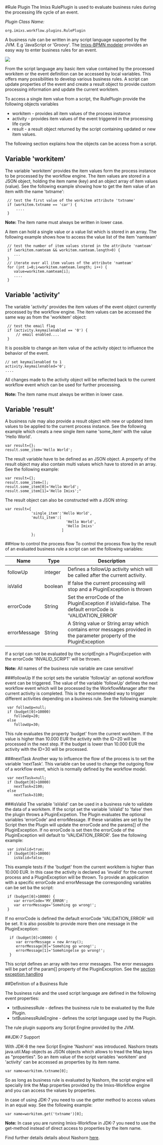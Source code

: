 #Rule Plugin 
The Imixs RulePlugin is used to evaluate business rules during the processing life cycle of an event. 

_Plugin Class Name:_

    org.imixs.workflow.plugins.RulePlugin

A business rule can be written in any script language supported by the JVM. E.g 'JavaScript or 'Groovy'. 
The [Imixs-BPMN modeler](../../modelling/activities.html) provides an easy way to enter business rules for an event. 

<img src="../images/modelling/bpmn_screen_24.png"/>

From the script language any basic item value contained by the processed workitem or the event definition can be accessed by local variables. This offers many possibilities to develop various business rules.
A script can update properties of the event and create a result object to provide custom processing information and update the current workitem.

To access a single item value from a script, the RulePlugin provide the following objects variables 

 * workitem - provides all item values of the process instance
 * activity - provides item values of the event triggered in the processing life cycle
 * result - a result object returned by the script containing updated or new item values. 
 
The following section explains how the objects can be access from a script.

## Variable 'workitem'

The variable 'workitem' provides the item values form the process instance to be processed by the workflow engine. The item values are stored in a JSON object, holding the item name (key) and an object array of item values (value). See the following example showing how to get the item value of an item with the name 'txtname':

	 // test the first value of the workitem attribute 'txtname'
	 if (workitem.txtname == 'car') {
	     ....
	 }

<strong>Note: </strong>The item name must always be written in lower case.

A item can hold a single value or a value list which is stored in an array. The following example shows how to access the value list of the item 'namteam'

	 // test the number of item values stored in the attribute 'namteam'
	 if (workitem.namteam && workitem.namteam.length>0) {
	 	...
	 }
	 // iterate over all item values of the attribute 'namteam'
	 for (int i=0;i<workitem.namteam.length; i++) {
	 	value=workitem.namteam[i];
	 	....
	 }

## Variable 'activity'

The variable 'activity' provides the item values of the event object currently processed by the workflow engine. The item values can be accessed the same way as from the 'workitem' object:

	 // test the email flag
	 if (activity.keymailenabled == '0') {
	     // email enabled....
	 }

It is possible to change an item value of the activity object to influence the behavior of the event.


	// set keymailenabled to 1
	activity.keymailenabled='0';
	....


All changes made to the activity object will be reflected back to the current workflow event which can be used for further processing.
 
<strong>Note: </strong>The item name must always be written in lower case.
 

## Variable 'result'

A business rule may also provide a result object with new or updated item values to be applied to the current process instance.
See the following example which creats a new single item name 'some_item' with the value 'Hello World'.


	var result={}; 
	result.some_item='Hello World';
 
The result variable have to be defined as an JSON object.
A property of the result object may also contain multi values which have to stored in an array. See the following example:


	var result={}; 
	result.some_item=[]; 
	result.some_item[0]='Hello World'; 
	result.some_item[1]='Hello Imixs';"

The result object can also be constructed with a JSON string:


	var result={
				'single_item':'Hello World', 
				'multi_item':[
								'Hello World',
								'Hello Imixs'
							  ]
				}; 
 
 
 
##How to control the process flow 
To control the process flow by the result of an evaluated business rule a script can set the following variables:
 
|Name      |Type       | Description                                   |
|----------|-----------|-----------------------------------------------| 
| followUp | integer   | Defines a followUp activity which will be called after the current activity.      |
| isValid  | boolean   | If false the current processing will stop  and a PluginException is thrown     |
| errorCode| String    | Set the errorCode of the PluginException if  isValid=false. The default errorCode is 'VALIDATION_ERROR'    |
|errorMessage | String | A String value or String array which contains error messages provided in the parameter property of the PluginException    |


If a script can not be evaluated by the scriptEngin a PluginExcpetion with the errorCode 'INVALID_SCRIPT' will be thrown.

<strong>Note:</strong> All names of the business rule variable are case sensitive!
 

###followUp 
If the script sets the variable 'followUp' an optional workflow event can be triggered. The value of the variable 'followUp' defines the next workflow event which will be processed by the WorkflowManager after the current activity is completed.  This is the recommended way to trigger different activities depending on a business rule. See the following example:
 
	 var followUp=null;
	 if (budget[0]>10000)
	    followUp=20;
	 else
	    followUp=30;

This rule evaluates the property 'budget' from the current workItem. If the value is higher than 10.000 EUR the activity with the ID=20 will be processed in the next step.  If the budget is lower than 10.000 EUR the activity with the ID=30 will be processed.

###nextTask
Another way to influence the flow of the process is to set the variable 'nextTask'. This variable can be used to change the outgoing flow of a workflow event, which is normally defined by the workflow model. 
 
	 var nextTask=null;
	 if (budget[0]>10000)
	    nextTask=2100;
	 else
	    nextTask=3100; 

###isValid 
The variable 'isValid' can be used in a business rule to validate the data of a workitem. If the script set the variable 'isValid' to 'false' then the plugin throws a PluginExcpetion. The Plugin evaluates the optional variables 'errorCode' and errorMessage. If these variables are set by the Script then the Plugin 
 will update the errorCode and the params[] of the PluginException. If no errorCode is set then the errorCode of the PluginException will default to 'VALIDATION_ERROR'. See the following example:
 
	 var isValid=true;
	 if (budget[0]>10000)
	    isValid=false;

This example tests if the 'budget' from the current workItem is higher than 10.000 EUR. In this  case the activity is declared as 'invalid' for the current process and a PluginException will be thrown. To provide an application with a specific errorCode and errorMessage the corresponding variables can be set ba the script:
 
	 if (budget[0]>10000) {
	    var errorCode='MY_ERROR';
	    var errorMessage='Somehing go wrong!';
	 }
 
If no errorCode is defined the default errorCode 'VALIDATION_ERROR' will be set. It is also possible to provide more then one message in the PluginException:
 
	  if (budget[0]>10000) {
	 	 var errorMessage = new Array();
	  	 errorMessage[0]='Somehing go wrong!';
		 errorMessage[1]='Somehingelse go wrong!';
	  }
  
This script defines an array with two error messages. The error messages will be part of  the param[] property of the PluginException. See the [section exception handling](./exception_handling.html)

##Definition of a Business Rule 

The business rule and the used script language are defined in the following event properties:

  * txtBusinessRule - defines the business rule to be evaluated by the Rule Plugin.
  * txtBusinessRuleEngine - defines the script language used by the Plugin.
 
The rule plugin supports any Script Engine provided by the JVM. 



##JDK-7 Support 

With JDK-8 the new Script Engine 'Nashorn' was introduced. 
Nashorn treats java.util.Map objects as JSON objects which allows to tread the Map keys as "properties". 
So an item value of the script variables 'workitem' and 'activity' can be accessed as properties by its item name. 

	var name=workitem.txtname[0];

So as long as business rule is evaluated by Nashorn, the script engine will specially link the Map properties provided by the Imixs-Workflow engine and you can access the values by properties.  

In case of using JDK-7 you need to use the getter method to access values in an equal way. See the following example:

	var name=workitem.get('txtname')[0];

<strong>Note:</strong> In case you are running Imixs-Workflow in JDK-7 you need to use the get-method instead of direct access to properties by the item name.

Find further details details about Nashorn [here](https://wiki.openjdk.java.net/display/Nashorn/Nashorn+extensions#Nashornextensions-SpecialtreatmentofobjectsofspecificJavaclasses). 
